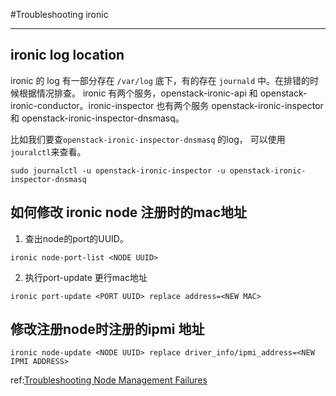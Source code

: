 #Troubleshooting ironic

---

## ironic log location
ironic 的 log 有一部分存在 `/var/log` 底下，有的存在 `journald` 中。在排错的时候根据情况排查。
ironic 有两个服务，openstack-ironic-api 和 openstack-ironic-conductor。ironic-inspector 也有两个服务 openstack-ironic-inspector 和 openstack-ironic-inspector-dnsmasq。

比如我们要查`openstack-ironic-inspector-dnsmasq` 的log， 可以使用`jouralctl`来查看。
```
sudo journalctl -u openstack-ironic-inspector -u openstack-ironic-inspector-dnsmasq
```


## 如何修改 ironic node 注册时的mac地址

1. 查出node的port的UUID。
```
ironic node-port-list <NODE UUID>
```

2. 执行port-update 更行mac地址
```
ironic port-update <PORT UUID> replace address=<NEW MAC>
```


## 修改注册node时注册的ipmi 地址
```
ironic node-update <NODE UUID> replace driver_info/ipmi_address=<NEW IPMI ADDRESS>
```

ref:[Troubleshooting Node Management Failures](http://docs.openstack.org/developer/tripleo-docs/troubleshooting/troubleshooting.html#troubleshooting-node-management-failures)